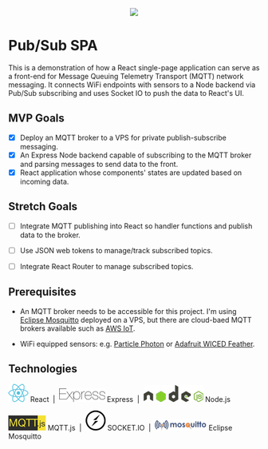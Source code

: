 <p align="center">
<img src="https://github.com/lloydXmas/pubsub-spa/blob/master/icons/app-icon.png" width=200 />
</p>

# Pub/Sub SPA

This is a demonstration of how a React single-page application can serve as a front-end for Message Queuing Telemetry Transport (MQTT) network messaging. It connects WiFi endpoints with sensors to a Node backend via Pub/Sub subscribing and uses Socket IO to push the data to React's UI.

## MVP Goals
- [x] Deploy an MQTT broker to a VPS for private publish-subscribe messaging.
- [x] An Express Node backend capable of subscribing to the MQTT broker and parsing messages to send data to the front.
- [x] React application whose components' states are updated based on incoming data.

## Stretch Goals
- [ ] Integrate MQTT publishing into React so handler functions and publish data to the broker.
- [ ] Use JSON web tokens to manage/track subscribed topics.
- [ ] Integrate React Router to manage subscribed topics.


## Prerequisites
* An MQTT broker needs to be accessible for this project. I'm using [Eclipse Mosquitto](https://mosquitto.org/) deployed on a VPS, but there are cloud-baed MQTT brokers available such as [AWS IoT](https://docs.aws.amazon.com/iot/latest/developerguide/what-is-aws-iot.html).

* WiFi equipped sensors: e.g. [Particle Photon](https://www.particle.io/products/hardware/photon-wifi/) or [Adafruit WICED Feather](https://www.adafruit.com/product/3056).


## Technologies
![React](icons/react.png) React &nbsp;|&nbsp; ![Express](icons/express.png) Express &nbsp;|&nbsp; ![Node.js](icons/nodejs.png) Node.js

![MQTT.js](icons/mqttjs.png) MQTT.js &nbsp;|&nbsp; ![SOCKET.IO](icons/socketio.png) SOCKET.IO &nbsp;|&nbsp; ![Mosquitto](icons/mosquitto.png) Eclipse Mosquitto
